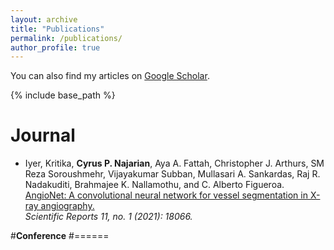 ```yaml
---
layout: archive
title: "Publications"
permalink: /publications/
author_profile: true
---
```


  You can also find my articles on [Google Scholar](https://scholar.google.com/citations?user=1C-oy8EAAAAJ&hl=en).
  
{% include base_path %}

<b>Journal</b>
======
* Iyer, Kritika, <b>Cyrus P. Najarian</b>, Aya A. Fattah, Christopher J. Arthurs, SM Reza Soroushmehr, Vijayakumar Subban, Mullasari A. Sankardas, Raj R. Nadakuditi, Brahmajee K. Nallamothu, and C. Alberto Figueroa. <br>[AngioNet: A convolutional neural network for vessel segmentation in X-ray angiography.](https://www.nature.com/articles/s41598-021-97355-8) <br><em>Scientific Reports 11, no. 1 (2021): 18066.</em>

#<b>Conference</b>
#======

